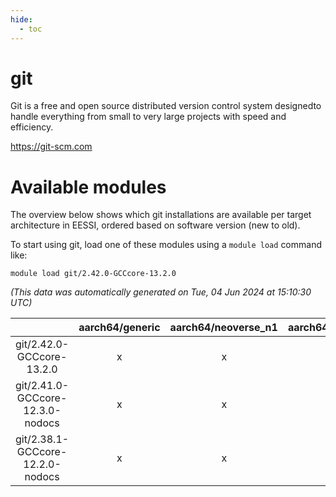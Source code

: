 ```yaml
---
hide:
  - toc
---
```


git
===


Git is a free and open source distributed version control system designedto handle everything from small to very large projects with speed and efficiency.

https://git-scm.com
# Available modules


The overview below shows which git installations are available per target architecture in EESSI, ordered based on software version (new to old).

To start using git, load one of these modules using a `module load` command like:

```shell
module load git/2.42.0-GCCcore-13.2.0
```

*(This data was automatically generated on Tue, 04 Jun 2024 at 15:10:30 UTC)*  

| |aarch64/generic|aarch64/neoverse_n1|aarch64/neoverse_v1|x86_64/generic|x86_64/amd/zen2|x86_64/amd/zen3|x86_64/intel/haswell|x86_64/intel/skylake_avx512|
| :---: | :---: | :---: | :---: | :---: | :---: | :---: | :---: | :---: |
|git/2.42.0-GCCcore-13.2.0|x|x|x|x|x|x|x|x|
|git/2.41.0-GCCcore-12.3.0-nodocs|x|x|x|x|x|x|x|x|
|git/2.38.1-GCCcore-12.2.0-nodocs|x|x|x|x|x|x|x|x|
